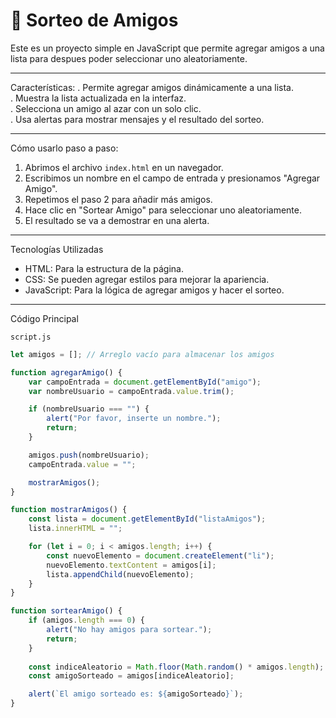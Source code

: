 # 🎲 Sorteo de Amigos  

Este es un proyecto simple en JavaScript que permite agregar amigos a una lista para despues poder seleccionar uno aleatoriamente.   

---

Características: 
. Permite agregar amigos dinámicamente a una lista.  
. Muestra la lista actualizada en la interfaz.  
. Selecciona un amigo al azar con un solo clic.  
. Usa alertas para mostrar mensajes y el resultado del sorteo.  

---

Cómo usarlo paso a paso:  
1. Abrimos el archivo `index.html` en un navegador.  
2. Escribimos un nombre en el campo de entrada y presionamos "Agregar Amigo".  
3. Repetimos el paso 2 para añadir más amigos.  
4. Hace clic en "Sortear Amigo" para seleccionar uno aleatoriamente.  
5. El resultado se va a demostrar en una alerta.  

---

Tecnologías Utilizadas
- HTML: Para la estructura de la página.  
- CSS: Se pueden agregar estilos para mejorar la apariencia.  
- JavaScript: Para la lógica de agregar amigos y hacer el sorteo.  

---

Código Principal

 `script.js`  
```javascript
let amigos = []; // Arreglo vacío para almacenar los amigos

function agregarAmigo() {
    var campoEntrada = document.getElementById("amigo"); 
    var nombreUsuario = campoEntrada.value.trim(); 

    if (nombreUsuario === "") {
        alert("Por favor, inserte un nombre.");
        return; 
    }

    amigos.push(nombreUsuario); 
    campoEntrada.value = ""; 

    mostrarAmigos(); 
}

function mostrarAmigos() {
    const lista = document.getElementById("listaAmigos"); 
    lista.innerHTML = ""; 

    for (let i = 0; i < amigos.length; i++) {
        const nuevoElemento = document.createElement("li"); 
        nuevoElemento.textContent = amigos[i]; 
        lista.appendChild(nuevoElemento); 
    }
}

function sortearAmigo() {
    if (amigos.length === 0) {
        alert("No hay amigos para sortear.");
        return;
    }
    
    const indiceAleatorio = Math.floor(Math.random() * amigos.length);
    const amigoSorteado = amigos[indiceAleatorio];

    alert(`El amigo sorteado es: ${amigoSorteado}`);
}
